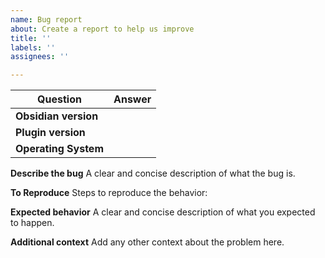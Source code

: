 ```yaml
---
name: Bug report
about: Create a report to help us improve
title: ''
labels: ''
assignees: ''

---
```


| Question                           | Answer        |
| ---------------------------------- | ----------------- |
| **Obsidian version**    |                       |
| **Plugin version**         |                       |
| **Operating System**  |                       |

**Describe the bug**
A clear and concise description of what the bug is.

**To Reproduce**
Steps to reproduce the behavior:

**Expected behavior**
A clear and concise description of what you expected to happen.

**Additional context**
Add any other context about the problem here.
